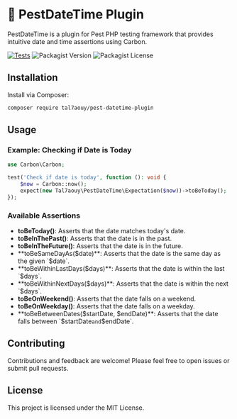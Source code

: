 # 📅 PestDateTime Plugin

PestDateTime is a plugin for Pest PHP testing framework that provides intuitive date and time assertions using Carbon.

[![Tests](https://github.com/tal7aouy/pest-datetime-plugin/actions/workflows/tests.yml/badge.svg)](https://github.com/tal7aouy/pest-datetime-plugin/actions/workflows/tests.yml) ![Packagist Version](https://img.shields.io/packagist/v/tal7aouy/pest-datetime-plugin) ![Packagist License](https://img.shields.io/packagist/l/tal7aouy/pest-datetime-plugin)

## Installation

Install via Composer:

```bash
composer require tal7aouy/pest-datetime-plugin
```

## Usage

### Example: Checking if Date is Today

```php
use Carbon\Carbon;

test('Check if date is today', function (): void {
    $now = Carbon::now();
    expect(new Tal7aouy\PestDateTime\Expectation($now))->toBeToday();
});
```

### Available Assertions

- **toBeToday()**: Asserts that the date matches today's date.
- **toBeInThePast()**: Asserts that the date is in the past.
- **toBeInTheFuture()**: Asserts that the date is in the future.
- **toBeSameDayAs($date)**: Asserts that the date is the same day as the given `$date`.
- **toBeWithinLastDays($days)**: Asserts that the date is within the last `$days`.
- **toBeWithinNextDays($days)**: Asserts that the date is within the next `$days`.
- **toBeOnWeekend()**: Asserts that the date falls on a weekend.
- **toBeOnWeekday()**: Asserts that the date falls on a weekday.
- **toBeBetweenDates($startDate, $endDate)**: Asserts that the date falls between `$startDate` and `$endDate`.

## Contributing

Contributions and feedback are welcome! Please feel free to open issues or submit pull requests.

## License

This project is licensed under the MIT License.
